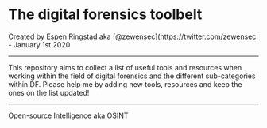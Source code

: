 The digital forensics toolbelt
===

Created by Espen Ringstad aka [@zewensec](https://twitter.com/zewensec  - January 1st 2020

--------------------------

This repository aims to collect a list of useful tools and resources when working within the field of digital forensics and the different
sub-categories within DF. Please help me by adding new tools, resources and keep the ones on the list updated! 

---------------


Open-source Intelligence aka OSINT
##

